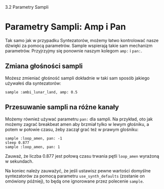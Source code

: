 3.2 Parametry Sampli

# Parametry Sampli: Amp i Pan

Tak samo jak w przypadku Syntezatorów, możemy łatwo kontrolować
nasze dźwięki za pomocą parametrów. Sample wspierają takie sam
mechanizm parametrów. Przyjrzyjmy się ponownie naszym kolegom
`amp:` i `pan:`.

## Zmiana głośności sampli

Możesz zmieniać głośność sampli dokładnie w taki sam sposób
jakiego używałeś dla syntezatorów:

```
sample :ambi_lunar_land, amp: 0.5
```

## Przesuwanie sampli na różne kanały

Możemy również używać parametru `pan:` dla sampli. Na przykład,
oto jak możemy zagrać breakbeat amen aby brzmiał tylko w lewym
głośniku, a potem w połowie czasu, żeby zaczął grać też w prawym
glośniku:

```
sample :loop_amen, pan: -1
sleep 0.877
sample :loop_amen, pan: 1
```

Zauważ, że liczba 0.877 jest połową czasu trwania pętli `loop_amen`
wyrażoną w sekundach.

Na koniec należy zauważyć, że jeśli ustawisz pewne wartości domyślne
syntezatorów za pomocą parametru `use_synth_defaults` (zostanie on
omówiony później), to będą one ignorowane przez polecenie `sample`.
